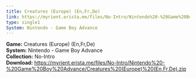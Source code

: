 ```yaml
---
title: Creatures (Europe) (En,Fr,De)
link: https://myrient.erista.me/files/No-Intro/Nintendo%20-%20Game%20Boy%20Advance/Creatures%20(Europe)%20(En,Fr,De).zip
type: single1
System: Nintendo - Game Boy Advance
---
```

<b>Game:</b> Creatures (Europe) (En,Fr,De)<br>
<b>System:</b> Nintendo - Game Boy Advance<br>
<b>Collection:</b> No-Intro<br>
<b>Download:</b> https://myrient.erista.me/files/No-Intro/Nintendo%20-%20Game%20Boy%20Advance/Creatures%20(Europe)%20(En,Fr,De).zip